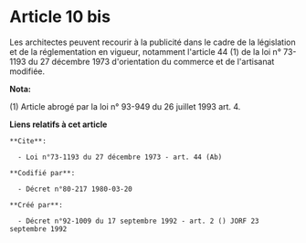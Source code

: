 # Article 10 bis

Les architectes peuvent recourir à la publicité dans le cadre de la législation et de la réglementation en vigueur, notamment
l'article 44 (1) de la loi n° 73-1193 du 27 décembre 1973 d'orientation du commerce et de l'artisanat modifiée.

**Nota:**

(1) Article abrogé par la loi n° 93-949 du 26 juillet 1993 art. 4.

**Liens relatifs à cet article**

	**Cite**:

	  - Loi n°73-1193 du 27 décembre 1973 - art. 44 (Ab)

	**Codifié par**:

	  - Décret n°80-217 1980-03-20

	**Créé par**:

	  - Décret n°92-1009 du 17 septembre 1992 - art. 2 () JORF 23 septembre 1992
